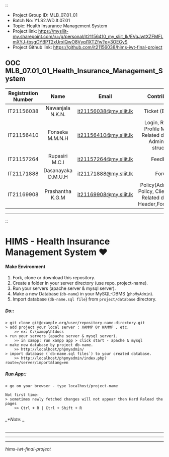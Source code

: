 ::
* Project Group ID: MLB_07.01_01
* Batch No: Y1.S2.WD.It.07.01
* Topic: Health Insurance Management System
* Project link: https://mysliit-my.sharepoint.com/:u:/g/personal/it21156410_my_sliit_lk/EVqJwtXZFMFLmXYJ-tbsgOYBPT2xUrxIQwO8VyqI1XTZfw?e=3OEGyS
* Project Github link: https://github.com/it21156038/hims-iwt-final-project


## OOC MLB_07.01_01_Health_Insurance_Management_System

| Registration Number | Name | Email | Contribution |
| :---: | :---: | :---: | :---: |
| IT21156038 | Nawanjala N.K.N. | it21156038@my.sliit.lk | Ticket (Enquiry) |
| IT21156410 | Fonseka M.M.N.H | it21156410@my.sliit.lk | Login, Register, Profile Manage, Related designs & AdminPanel structure |
| IT21157264 | Rupasiri M.C.I | it21157264@my.sliit.lk | Feedback |
| IT21171888 | Dasanayaka D.M.U.H | it21171888@my.sliit.lk | Forum |
| IT21169908 | Prashantha K.G.M  | it21169908@my.sliit.lk | Policy(Admin), Buy Policy, Client Create, Related designs & Header,Footer,Home |

______________
::
# **HIMS - Health Insurance Management System ❤**


#### Make Environment
 1. Fork, clone or download this repository.
 2. Create a folder in your server directory (use repo. project-name).
 3. Run your servers (apache server & mysql server).
 3. Make a new Database (`db-name`) in your MySQL-DBMS (`phpMyAdmin`).
 4. Import database (`db-name.sql file`) from `project/database` directory.
 
##### Do::
    > git clone git@example.org/user/repository-name-directory.git
    > add project your local server : XAMMP Or WAMMP , etc.
        >> ex: C:\xampp\htdocs
    > run your servers (apache server & mysql server).
        >> in xampp: run xampp app > click start - apache & mysql
    > make new database by project db-name.
        >> http://localhost/phpmyadmin/
    > import database (`db-name.sql files`) to your created database.
        >> http://localhost/phpmyadmin/index.php?route=/server/import&lang=en 

##### Run App::
    > go on your browser - type localhost/project-name
    
    Not first time:
    > sometimes newly fetched changes will not appear then Hard Reload the pages
        >> Ctrl + R | Ctrl + Shift + R


###### _*Note: _
______________
______________
______________
_hims-iwt-final-project_